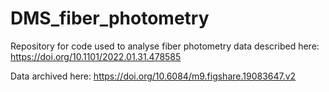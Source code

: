 # DMS_fiber_photometry
Repository for code used to analyse fiber photometry data described here: https://doi.org/10.1101/2022.01.31.478585

Data archived here: https://doi.org/10.6084/m9.figshare.19083647.v2
